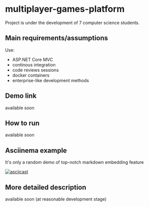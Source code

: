 # multiplayer-games-platform

Project is under the development of 7 computer science students. 

## Main requirements/assumptions 

Use: 

- ASP.NET Core MVC
- continous integration
- code reviews sessions
- docker containers
- enterprise-like development methods 

## Demo link

available soon

## How to run

available soon

## Asciinema example

It's only a random demo of top-notch markdown embedding feature

[![asciicast](https://asciinema.org/a/3466.png)](https://asciinema.org/a/3466)

## More detailed description

available soon (at reasonable development stage)



